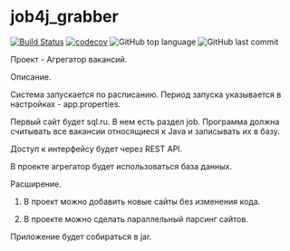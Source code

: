 # job4j_grabber

[![Build Status](https://travis-ci.com/SlartiBartFast-art/job4j_grabber.svg?branch=main)](https://travis-ci.com/SlartiBartFast-art/job4j_grabber)
[![codecov](https://codecov.io/gh/SlartiBartFast-art/job4j_grabber/branch/main/graph/badge.svg?token=55F8GZ1R8S)](https://codecov.io/gh/SlartiBartFast-art/job4j_grabber)
![GitHub top language](https://img.shields.io/github/languages/top/SlartiBartFast-art/job4j_grabber?logo=java&logoColor=red)
![GitHub last commit](https://img.shields.io/github/last-commit/SlartiBartFast-art/job4j_grabber?logo=github)

Проект - Агрегатор вакансий.

Описание.

Система запускается по расписанию. Период запуска указывается в настройках - app.properties.

Первый сайт будет sql.ru. В нем есть раздел job. Программа должна считывать все вакансии относящиеся к Java и записывать их в базу.

Доступ к интерфейсу будет через REST API.

В проекте агрегатор будет использоваться база данных.

Расширение.

1. В проект можно добавить новые сайты без изменения кода.

2. В проекте можно сделать параллельный парсинг сайтов.

Приложение будет собираться в jar.
